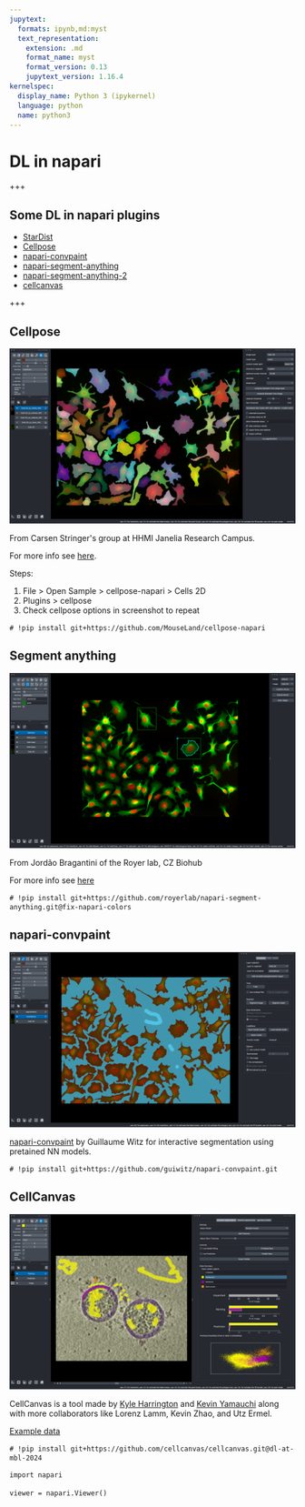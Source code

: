 ```yaml
---
jupytext:
  formats: ipynb,md:myst
  text_representation:
    extension: .md
    format_name: myst
    format_version: 0.13
    jupytext_version: 1.16.4
kernelspec:
  display_name: Python 3 (ipykernel)
  language: python
  name: python3
---
```


# DL in napari

+++

## Some DL in napari plugins

- [StarDist](https://github.com/stardist/stardist-napari)
- [Cellpose](https://github.com/MouseLand/cellpose-napari)
- [napari-convpaint](https://github.com/guiwitz/napari-convpaint)
- [napari-segment-anything](https://github.com/royerlab/napari-segment-anything)
- [napari-segment-anything-2](https://github.com/JoOkuma/napari-segment-anything-2)
- [cellcanvas](https://cellcanvas.org/)

+++

## Cellpose

![A 2D cell segmentation with cellpose shown in napari](./resources/cellpose_screenshot.png)

From Carsen Stringer's group at HHMI Janelia Research Campus.

For more info see [here](https://github.com/MouseLand/cellpose-napari).

Steps:

1. File > Open Sample > cellpose-napari > Cells 2D
2. Plugins > cellpose
3. Check cellpose options in screenshot to repeat

```{code-cell} ipython3
# !pip install git+https://github.com/MouseLand/cellpose-napari
```

## Segment anything

![Screenshot of cells being segmented with napari segment anything plugin](./resources/napari_segment_anything.png)

From Jordão Bragantini of the Royer lab, CZ Biohub

For more info see [here](https://github.com/royerlab/napari-segment-anything)

```{code-cell} ipython3
# !pip install git+https://github.com/royerlab/napari-segment-anything.git@fix-napari-colors
```

## napari-convpaint

![napari-convpaint for interactive segmentation](./resources/napari_convpaint.png)

[napari-convpaint](https://github.com/guiwitz/napari-convpaint) by Guillaume Witz for interactive segmentation using pretained NN models.

```{code-cell} ipython3
# !pip install git+https://github.com/guiwitz/napari-convpaint.git
```

## CellCanvas

![A screenshot of cellcanvas interactive segmentation tool](./resources/cellcanvas_covid.png)

CellCanvas is a tool made by [Kyle Harrington](https://kyleharrington.com) and [Kevin Yamauchi](https://kevinyamauchi.github.io/) along with more collaborators like Lorenz Lamm, Kevin Zhao, and Utz Ermel.

[Example data](https://www.dropbox.com/scl/fi/dpxm20jjyj7j95u9qpdei/cropped_covid.zarr.zip?rlkey=5jzdkvqnyyxqtbc5b682eo5s6&dl=0)

```{code-cell} ipython3
# !pip install git+https://github.com/cellcanvas/cellcanvas.git@dl-at-mbl-2024
```

```{code-cell} ipython3
import napari

viewer = napari.Viewer()
```
